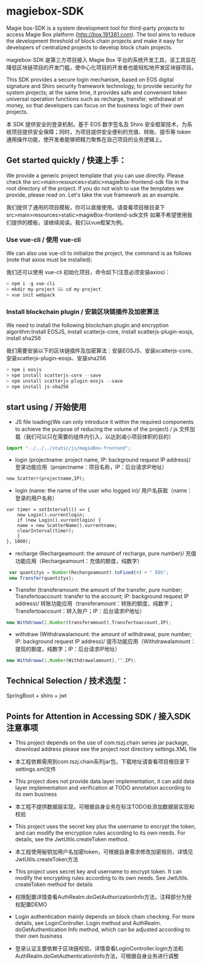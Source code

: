 # magiebox-SDK 

Magie box-SDK is a system development tool for third-party projects to access Magie Box platform (http://box.191381.com). The tool aims to reduce the development threshold of block chain projects and make it easy for developers of centralized projects to develop block chain projects.

magiebox-SDK 是第三方项目接入 Magie Box 平台的系统开发工具，该工具旨在降低区块链项目的开发门槛，使中心化项目的开发者也能轻松地开发区块链项目。

This SDK provides a secure login mechanism, based on EOS digital signature and Shiro security framework technology, to provide security for system projects; at the same time, it provides safe and convenient token universal operation functions such as recharge, transfer, withdrawal of money, so that developers can focus on the business logic of their own projects.

本 SDK 提供安全的登录机制，基于 EOS 数字签名及 Shiro 安全框架技术，为系统项目提供安全保障；同时，为项目提供安全便利的充值、转账、提币等 token 通用操作功能，使开发者能够把精力聚焦在自己项目的业务逻辑上。


## Get started quickly / 快速上手：

We provide a generic project template that you can use directly. Please check the src>main>resources>static>magieBox-frontend-sdk file in the root directory of the project. If you do not wish to use the templates we provide, please read on. Let's take the vue framework as an example.

我们提供了通用的项目模板，你可以直接使用。请查看项目根目录下src>main>resources>static>magieBox-frontend-sdk文件 如果不希望使用我们提供的模板，请继续阅读。我们以vue框架为例。

### Use vue-cli / 使用 vue-cli

We can also use vue-cli to initialize the project, the command is as follows (note that axios must be installed):

我们还可以使用 vue-cli 初始化项目，命令如下(注意必须安装axios)：

```js
> npm i -g vue-cli
> mkdir my-project && cd my-project
> vue init webpack
```

### Install blockchain plugin / 安装区块链插件及加密算法

We need to install the following blockchain plugin and encryption algorithm:Install EOSJS, install scatterjs-core, install scatterjs-plugin-eosjs, install sha256

我们需要安装以下的区块链插件及加密算法：安装EOSJS、安装scatterjs-core、安装scatterjs-plugin-eosjs、安装sha256

```js
> npm i eosjs
> npm install scatterjs-core --save 
> npm install scatterjs-plugin-eosjs --save
> npm install js-sha256
```

## start using / 开始使用

* JS file loading(We can only introduce it within the required components to achieve the purpose of reducing the volume of the project) / js 文件加载（我们可以只在需要的组件内引入，以达到减小项目体积的目的）
```js
import "../../../static/js/magieBox-frontend";
```
* login (projectname: project name, IP: background request IP address)/ 登录功能应用（projectname：项目名称，IP：后台请求IP地址）
```**js**
new Scatterr(projectname,IP);
```
* login (name: the name of the user who logged in)/ 用户名获取（name：登录的用户名称）
```**js**
var timer = setInterval(() => {
    new Login().vurrentlogin;
    if (new Login().vurrentlogin) {
    name = new ScatterName().vurrentname;
    clearInterval(timer);
    }
}, 1000);
```
* recharge (Rechargeamount: the amount of recharge, pure number)/ 充值功能应用（Rechargeamount：充值的额度，纯数字）
```js
 var quantitys = Number(Rechargeamount).toFixed(4) + " EOS";
 new Transfer(quantitys);
```
* Transfer (transferamount: the amount of the transfer, pure number; Transfertoaccount: transfer to the account; IP: background request IP address)/ 转账功能应用（transferamount：转账的额度，纯数字；Transfertoaccount：转入账户；IP：后台请求IP地址）
```js
new Withdraww(2,Number(transferamount),Transfertoaccount,IP);
```
* withdraw (Withdrawalamount: the amount of withdrawal, pure number; IP: background request IP address)/ 提币功能应用（Withdrawalamount：提现的额度，纯数字；IP：后台请求IP地址）
```js
new Withdraww(1,Number(Withdrawalamount),"",IP);
```

## Technical Selection / 技术选型：
SpringBoot + shiro + jwt

## Points for Attention in Accessing SDK / 接入SDK注意事项
 * This project depends on the use of com.tszj.chain series jar package, download address please see the project root directory settings.XML file  
 * 本工程依赖需用到com.tszj.chain系列jar包，下载地址请查看项目根目录下settings.xml文件 

 * This project does not provide data layer implementation, it can add data layer implementation and verification at TODO annotation according to its own business 
 * 本工程不提供数据层实现，可根据自身业务在标注TODO处添加数据层实现和校验 

 * This project uses the secret key plus the username to encrypt the token, and can modify the encryption rules according to its own needs. For details, see the JwtUtils.createToken method. 
 * 本工程使用秘钥加用户名加密token，可根据自身需求修改加密规则，详情见JwtUtils.createToken方法 

 * This project uses secret key and username to encrypt token. It can modify the encrypting rules according to its own needs. See JwtUtils. createToken method for details 
 * 权限配置详情查看AuthRealm.doGetAuthorizationInfo方法，注释部分为授权配置DEMO 

 * Login authentication mainly depends on block chain checking. For more details, see LoginController. Login method and AuthRealm. doGetAuthentication Info method, which can be adjusted according to their own business 
 * 登录认证主要依赖于区块链校验，详情查看LoginController.login方法和AuthRealm.doGetAuthenticationInfo方法，可根据自身业务进行调整